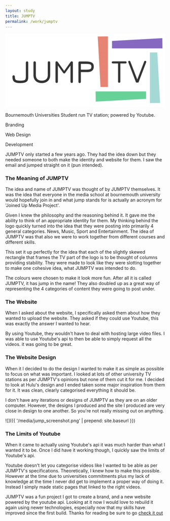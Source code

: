 ```yaml
---
layout: study
title: JUMPTV
permalink: /work/jumptv
---
```


<div class="hero container container--padded background--cream">
  <div class="work__client">
    <div class="media-holder work-logo">
      <img class="logo--190" src="../../media/jumptvlogo.png">
    </div>
    <p class="text--grey align-center text--no-top-margin">Bournemouth Universities Student run TV station; powered by Youtube.</p>
  </div>
  <div class="work__roles align-center">
    <p class="text--grey" >Branding</p>
    <p class="text--grey" >Web Design</p>
    <p class="text--grey" >Development</p>
  </div>
</div>

<div class="container container--padded content">

<p>JUMPTV only started a few years ago. They had the idea down but they needed someone to both make the identity and website for them. I saw the email and jumped straight on it (pun intended).</p>

<h3 class="h3">The Meaning of JUMPTV</h3>

<p>The idea and name of JUMPTV was thought of by JUMPTV themselves. It was the idea that everyone in the media school at bournemouth university would hopefully join in and what jump stands for is actually an acronym for 'Joined Up Media Project'.</p>

<p>Given I knew the philosophy and the reasoning behind it. It gave me the ability to think of an appropriate identity for them. My thinking behind the logo quickly turned into the idea that they were posting into primarily 4 general categories. News, Music, Sport and Entertainment. The idea of JUMPTV was that also we were to work together from different courses and different skills.</p>

<p>This set it up perfectly for the idea that each of the slightly skewed rectangle that frames the TV part of the logo is to be thought of columns providing stability. They were made to look like they were slotting together to make one cohesive idea, what JUMPTV was intended to do.</p>

<p>The colours were chosen to make it look more fun. After all it is called JUMPTV, it has jump in the name! They also doubled up as a great way of representing the 4 categories of content they were going to post under.</p>

<h3 class="h3">The Website</h3>

<p>When I asked about the website, I specifically asked them about how they wanted to upload the website. They asked if they could use Youtube, this was exactly the answer I wanted to hear.</p>

<p>By using Youtube, they wouldn't have to deal with hosting large video files. I was able to use Youtube's api to then be able to simply request all the videos. it was going to be great.</p>

<h3 class="h3">The Website Design</h3>

<p>When it I decided to do the design I wanted to make it as simple as possible to focus on what was important. I looked at lots of other university TV stations as per JUMPTV's opinions but none of them cut it for me. I decided to look at Hulu's design and I ended taken some major inspiration from them for it. It was clean, clearly categorised everything it should be.</p>

<p>I don't have any iterations or designs of JUMPTV as they are on an older computer. However, the designs I produced and the site I produced are very close in design to one another. So you're not really missing out on anything.</p>

</div>

![]({{ '/media/jump_screenshot.png' | prepend: site.baseurl }})

<div class="container container--padded content">

<h3 class="h3">The Limits of Youtube</h3>

<p>When it came to actually using Youtube's api it was much harder than what I wanted it to be. Once I did have it working though, I quickly saw the limits of Youtube's api.</p>

<p>Youtube doesn't let you categorise videos like I wanted to be able as per JUMPTV's specifications. Theoretically, I knew how to make this possible. However at the time due to universities commitments plus my lack of knowledge at the time I never did get to implement a proper way of doing it. Instead I simply made static pages that linked to the right videos.</p>

<p>JUMPTV was a fun project I got to create a brand, and a new website powered by the youtube api. Looking at it now I would love to rebuild it again using newer technologies, especially now that my skills have improved since the first build. Thanks for reading be sure to go <a target="_blank" href="http://www.jumptv.co.uk">check it out</a></p>

</div>
